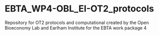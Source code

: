 # EBTA_WP4-OBL_EI-OT2_protocols
Repository for OT2 protocols and computational created by the Open Bioeconomy Lab and Earlham Institute for the EBTA work package 4
